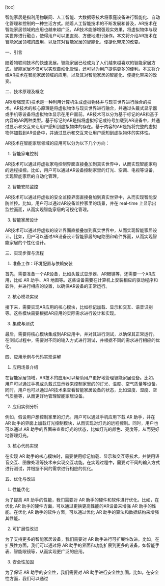 
[toc]                    
                
                
智能家居是指利用物联网、人工智能、大数据等技术将家庭设备进行智能化、自动化管理和控制的一种生活方式。随着人工智能技术的不断发展和普及，AR技术在智能家居领域的应用也越来越广泛。AR技术能够增强现实效果，将虚拟物体与现实世界进行融合，使得用户可以更直观、方便地进行操作。本文将介绍AR技术在智能家居领域的应用，以及其对智能家居的智能化、便捷化带来的改变。

一、引言

随着物联网技术的快速发展，智能家居已经成为了人们越来越喜欢的智能家居方式。智能家居不仅可以实现自动化管理，还可以为用户提供更多的便利。本文将介绍AR技术在智能家居领域的应用，以及其对智能家居的智能化、便捷化带来的改变。

二、技术原理及概念

AR(增强现实)技术是一种利用计算机生成虚拟物体并与现实世界进行融合的技术。AR技术的核心原理是将虚拟物体与现实世界进行融合，并通过头戴式显示器或手机等设备将虚拟物体显示在用户面前。AR技术可以分为基于标记的AR和基于内容的AR两种类型。基于标记的AR是指将虚拟标记或符号加载到AR设备中，并通过显示和交互来让用户感知到虚拟物体的存在。基于内容的AR是指将完整的虚拟物体加载到AR设备中，并通过显示和交互来让用户感知到虚拟物体的实体性。

AR技术在智能家居领域的应用可以分为以下几个方向：

1. 智能家电控制

AR技术可以通过将虚拟家电控制界面直接叠加到真实世界中，从而实现智能家电的远程操控。比如，用户可以通过AR设备控制家里的灯光、空调、电视等设备，实现智能家居的自动化管理。

2. 智能安防监控

AR技术可以通过将虚拟的安全监控界面直接叠加到真实世界中，从而实现智能安防监控。比如，用户可以通过AR设备监控家里的场景，并在 real-time 上显示出监控画面，从而实现智能家居的可视化管理。

3. 智能家居设计

AR技术可以通过将虚拟的设计界面直接叠加到真实世界中，从而实现智能家居设计。比如，用户可以通过AR设备设计智能家居的电路图和软件界面，从而实现智能家居的个性化设计。

三、实现步骤与流程

1. 准备工作：环境配置与依赖安装

首先，需要准备一个AR设备，比如头戴式显示器、AR眼镜等，还需要一个AR应用，比如 AR 助手、AR 地图等。这些设备需要在计算机上安装相应的驱动程序和软件，并进行相应的设置，以确保AR设备的正常运行。

2. 核心模块实现

接下来，需要实现AR应用的核心模块，比如标记加载、显示和交互、语音识别等。这些模块需要根据AR应用的实际需求进行设计和实现。

3. 集成与测试

最后，需要将核心模块集成到AR应用中，并对其进行测试，以确保其正常运行。在测试过程中，需要对不同的输入方式进行测试，并根据不同的需求进行相应的优化。

四、应用示例与代码实现讲解

1. 应用场景介绍

在智能家居领域，AR技术的应用可以帮助用户更好地管理智能家居设备。比如，用户可以通过手机或头戴式显示器来控制家里的的灯光、温度、空气质量等设备。同时，用户也可以通过AR技术来查看智能家居设备的状态，比如温度、湿度、空气质量等，从而更好地管理智能家居设备。

2. 应用实例分析

例如，假设用户想控制家里的灯光。用户可以通过手机应用下载 AR 助手，并在 AR 助手的界面上加载灯光控制模块，从而实现对灯光的远程控制。同时，用户也可以通过 AR 助手的界面来查看灯光的状态，比如灯光的颜色、亮度等，从而更好地管理灯光。

3. 核心代码实现

在实现 AR 助手的核心模块时，需要使用标记加载、显示和交互等技术，并使用语音交互、图像处理等技术来实现交互功能。在实现过程中，需要对不同的输入方式进行测试，并根据不同的需求进行相应的优化。

五、优化与改进

1. 性能优化

为了提高 AR 助手的性能，我们需要对 AR 助手的硬件和软件进行优化。比如，在优化 AR 助手的硬件方面，可以通过更换更高性能的AR设备来增强 AR 助手的性能。在优化 AR 助手的软件方面，可以通过优化 AR 助手的算法和数据结构来增强其性能。

2. 可扩展性改进

为了支持更多的智能家居设备，我们需要对 AR 助手进行可扩展性改进。比如，在扩展性方面，我们可以通过将 AR 助手的界面和功能扩展到更多的设备，如智能手表、智能眼镜等，从而实现更广泛的应用。

3. 安全性加固

为了保证 AR 助手的安全性，我们需要对 AR 助手进行安全性加固。比如，在安全性方面，我们可以通过

